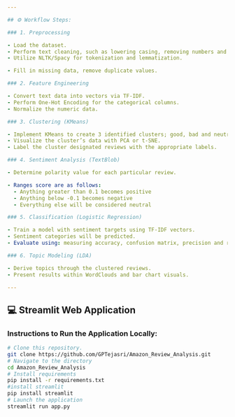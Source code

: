 ```yaml
---

## ⚙️ Workflow Steps:

### 1. Preprocessing

- Load the dataset.
- Perform text cleaning, such as lowering casing, removing numbers and stopwords.
- Utilize NLTK/Spacy for tokenization and lemmatization.

- Fill in missing data, remove duplicate values.

### 2. Feature Engineering

- Convert text data into vectors via TF-IDF.
- Perform One-Hot Encoding for the categorical columns.
- Normalize the numeric data.

### 3. Clustering (KMeans)

- Implement KMeans to create 3 identified clusters; good, bad and neutral.
- Visualize the cluster’s data with PCA or t-SNE.
- Label the cluster designated reviews with the appropriate labels.

### 4. Sentiment Analysis (TextBlob)

- Determine polarity value for each particular review.

- Ranges score are as follows:
  - Anything greater than 0.1 becomes positive
  - Anything below -0.1 becomes negative
  - Everything else will be considered neutral

### 5. Classification (Logistic Regression)

- Train a model with sentiment targets using TF-IDF vectors.
- Sentiment categories will be predicted.
- Evaluate using: measuring accuracy, confusion matrix, precision and recall.

### 6. Topic Modeling (LDA)

- Derive topics through the clustered reviews.
- Present results within WordClouds and bar chart visuals.

---
```


## 💻 Streamlit Web Application
### Instructions to Run the Application Locally:
```bash
# Clone this repository.
git clone https://github.com/GPTejasri/Amazon_Review_Analysis.git
# Navigate to the directory
cd Amazon_Review_Analysis
# Install requirements
pip install -r requirements.txt
#install streamlit
pip install streamlit
# Launch the application
streamlit run app.py

